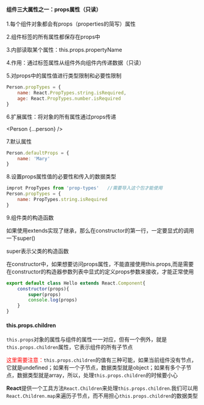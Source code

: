 #### 组件三大属性之一：props属性（只读）

1.每个组件对象都会有props（properties的简写）属性

2.组件标签的所有属性都保存在props中

3.内部读取某个属性：this.props.propertyName

4.作用：通过标签属性从组件外向组件内传递数据（只读）

5.对props中的属性值进行类型限制和必要性限制

````js
Person.propTypes = {
    name: React.PropTypes.string.isRequired,
    age: React.PropTypes.number.isRequired
}
````

6.扩展属性：将对象的所有属性通过props传递

<Person {...person} />

7.默认属性

````js
Person.defaultProps = {
    name: 'Mary'
}
````

8.设置props属性值的必要性和传入的数据类型

```js
improt PropTypes from 'prop-types'   //需要导入这个包才能使用
Person.propTypes = {
    name: PropTypes.string.isRequired
}
```

9.组件类的构造函数

如果使用extends实现了继承，那么在constructor的第一行，一定要显式的调用一下super()

super表示父类的构造函数

在constructor中，如果想要访问props属性，不能直接使用this.props,而是需要在constructor的构造器参数列表中显式的定义props参数来接收，才能正常使用

````jsx
export default class Hello extends React.Component{
    constructor(props){
        super(props)
        console.log(props)
    }
}
````

#### this.props.children

`this.props`对象的属性与组件的属性一一对应，但有一个例外，就是`this.props.children`属性，它表示组件的所有子节点

<font style="color:red">这里需要注意：</font>`this.props.children`的值有三种可能，如果当前组件没有节点，它就是undefined；如果有一个子节点，数据类型就是object；如果有多个子节点，数据类型就是array，所以，处理`this.props.children`的时候要小心

**React**提供一个工具方法`React.Children`来处理`this.props.children`.我们可以用`React.Children.map`来遍历子节点，而不用担心`this.props.children`的数据类型

